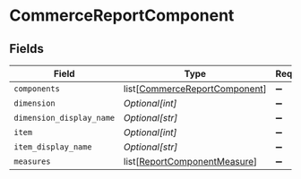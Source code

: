 # CommerceReportComponent


## Fields

| Field                                                                           | Type                                                                            | Required                                                                        | Description                                                                     |
| ------------------------------------------------------------------------------- | ------------------------------------------------------------------------------- | ------------------------------------------------------------------------------- | ------------------------------------------------------------------------------- |
| `components`                                                                    | list[[CommerceReportComponent](../../models/shared/commercereportcomponent.md)] | :heavy_minus_sign:                                                              | N/A                                                                             |
| `dimension`                                                                     | *Optional[int]*                                                                 | :heavy_minus_sign:                                                              | N/A                                                                             |
| `dimension_display_name`                                                        | *Optional[str]*                                                                 | :heavy_minus_sign:                                                              | N/A                                                                             |
| `item`                                                                          | *Optional[int]*                                                                 | :heavy_minus_sign:                                                              | N/A                                                                             |
| `item_display_name`                                                             | *Optional[str]*                                                                 | :heavy_minus_sign:                                                              | N/A                                                                             |
| `measures`                                                                      | list[[ReportComponentMeasure](../../models/shared/reportcomponentmeasure.md)]   | :heavy_minus_sign:                                                              | N/A                                                                             |